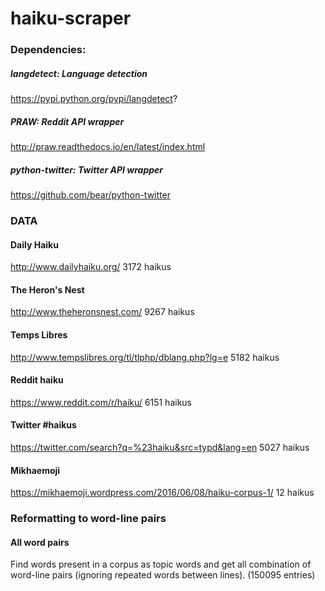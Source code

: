 # haiku-scraper

### Dependencies:

##### langdetect: Language detection
https://pypi.python.org/pypi/langdetect?

##### PRAW: Reddit API wrapper
http://praw.readthedocs.io/en/latest/index.html

##### python-twitter: Twitter API wrapper
https://github.com/bear/python-twitter

### DATA

#### Daily Haiku
http://www.dailyhaiku.org/
3172 haikus

#### The Heron's Nest
http://www.theheronsnest.com/
9267 haikus

#### Temps Libres
http://www.tempslibres.org/tl/tlphp/dblang.php?lg=e
5182 haikus

#### Reddit haiku
https://www.reddit.com/r/haiku/
6151 haikus

#### Twitter \#haikus
https://twitter.com/search?q=%23haiku&src=typd&lang=en
5027 haikus

#### Mikhaemoji
https://mikhaemoji.wordpress.com/2016/06/08/haiku-corpus-1/
12 haikus

### Reformatting to word-line pairs

#### All word pairs
Find words present in a corpus as topic words and get all combination of word-line pairs (ignoring repeated words between lines). (150095 entries)